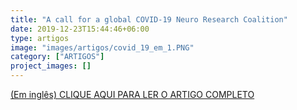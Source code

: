 ```yaml
---
title: "A call for a global COVID-19 Neuro Research Coalition"
date: 2019-12-23T15:44:46+06:00
type: artigos
image: "images/artigos/covid_19_em_1.PNG"
category: ["ARTIGOS"]
project_images: []
---
```


[(Em inglês) CLIQUE AQUI PARA LER O ARTIGO COMPLETO](/artigospdf/covid_19_e_em_1.pdf)